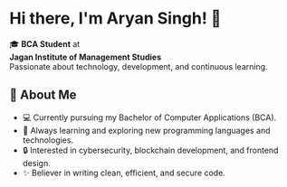 # Hi there, I'm Aryan Singh! 👋
🎓 **BCA Student** at  
**Jagan Institute of Management Studies**  
Passionate about technology, development, and continuous learning.

## 🚀 About Me
- 💻 Currently pursuing my Bachelor of Computer Applications (BCA).
- 🌱 Always learning and exploring new programming languages and technologies.
- 🔒 Interested in cybersecurity, blockchain development, and frontend design.
- ✨ Believer in writing clean, efficient, and secure code.
